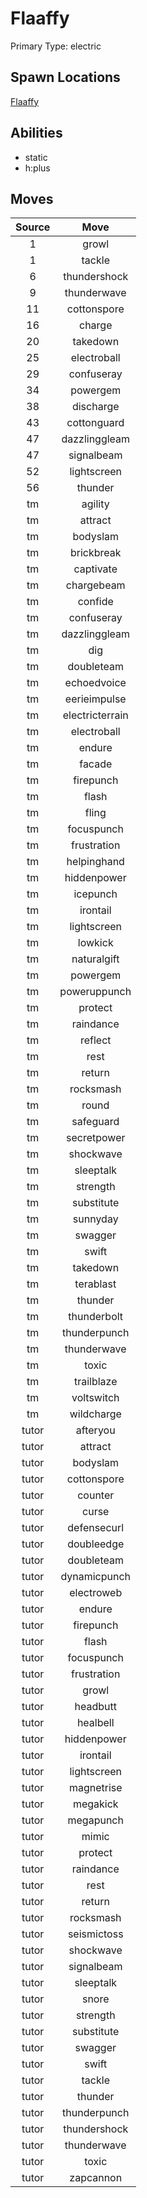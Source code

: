 # Flaaffy  
Primary Type: electric  
  
## Spawn Locations  
[Flaaffy](/data/spawn_presets/flaaffy.md)  
  
## Abilities  
  * static
  * h:plus
  
  
## Moves  
  
| Source | Move |  
|:---:|:---:|  
| 1 | growl |  
| 1 | tackle |  
| 6 | thundershock |  
| 9 | thunderwave |  
| 11 | cottonspore |  
| 16 | charge |  
| 20 | takedown |  
| 25 | electroball |  
| 29 | confuseray |  
| 34 | powergem |  
| 38 | discharge |  
| 43 | cottonguard |  
| 47 | dazzlinggleam |  
| 47 | signalbeam |  
| 52 | lightscreen |  
| 56 | thunder |  
| tm | agility |  
| tm | attract |  
| tm | bodyslam |  
| tm | brickbreak |  
| tm | captivate |  
| tm | chargebeam |  
| tm | confide |  
| tm | confuseray |  
| tm | dazzlinggleam |  
| tm | dig |  
| tm | doubleteam |  
| tm | echoedvoice |  
| tm | eerieimpulse |  
| tm | electricterrain |  
| tm | electroball |  
| tm | endure |  
| tm | facade |  
| tm | firepunch |  
| tm | flash |  
| tm | fling |  
| tm | focuspunch |  
| tm | frustration |  
| tm | helpinghand |  
| tm | hiddenpower |  
| tm | icepunch |  
| tm | irontail |  
| tm | lightscreen |  
| tm | lowkick |  
| tm | naturalgift |  
| tm | powergem |  
| tm | poweruppunch |  
| tm | protect |  
| tm | raindance |  
| tm | reflect |  
| tm | rest |  
| tm | return |  
| tm | rocksmash |  
| tm | round |  
| tm | safeguard |  
| tm | secretpower |  
| tm | shockwave |  
| tm | sleeptalk |  
| tm | strength |  
| tm | substitute |  
| tm | sunnyday |  
| tm | swagger |  
| tm | swift |  
| tm | takedown |  
| tm | terablast |  
| tm | thunder |  
| tm | thunderbolt |  
| tm | thunderpunch |  
| tm | thunderwave |  
| tm | toxic |  
| tm | trailblaze |  
| tm | voltswitch |  
| tm | wildcharge |  
| tutor | afteryou |  
| tutor | attract |  
| tutor | bodyslam |  
| tutor | cottonspore |  
| tutor | counter |  
| tutor | curse |  
| tutor | defensecurl |  
| tutor | doubleedge |  
| tutor | doubleteam |  
| tutor | dynamicpunch |  
| tutor | electroweb |  
| tutor | endure |  
| tutor | firepunch |  
| tutor | flash |  
| tutor | focuspunch |  
| tutor | frustration |  
| tutor | growl |  
| tutor | headbutt |  
| tutor | healbell |  
| tutor | hiddenpower |  
| tutor | irontail |  
| tutor | lightscreen |  
| tutor | magnetrise |  
| tutor | megakick |  
| tutor | megapunch |  
| tutor | mimic |  
| tutor | protect |  
| tutor | raindance |  
| tutor | rest |  
| tutor | return |  
| tutor | rocksmash |  
| tutor | seismictoss |  
| tutor | shockwave |  
| tutor | signalbeam |  
| tutor | sleeptalk |  
| tutor | snore |  
| tutor | strength |  
| tutor | substitute |  
| tutor | swagger |  
| tutor | swift |  
| tutor | tackle |  
| tutor | thunder |  
| tutor | thunderpunch |  
| tutor | thundershock |  
| tutor | thunderwave |  
| tutor | toxic |  
| tutor | zapcannon |  
  
